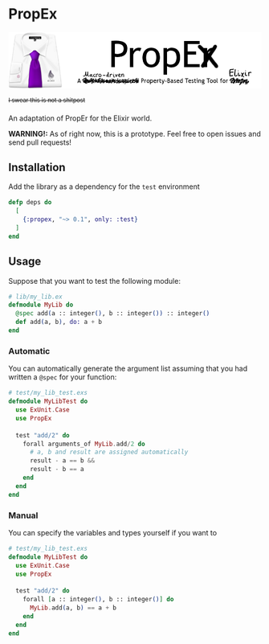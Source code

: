 # PropEx
![shitpost-y logo](assets/logo.png)

<sup>~~I swear this is not a shitpost~~</sup>

An adaptation of PropEr for the Elixir world.

**WARNING!:** As of right now, this is a prototype. Feel free to open issues and
send pull requests!

## Installation
Add the library as a dependency for the `test` environment
```elixir
defp deps do
  [
    {:propex, "~> 0.1", only: :test}
  ]
end
```

## Usage
Suppose that you want to test the following module:
```elixir
# lib/my_lib.ex
defmodule MyLib do
  @spec add(a :: integer(), b :: integer()) :: integer()
  def add(a, b), do: a + b
end
```

### Automatic
You can automatically generate the argument list assuming that you had written
a `@spec` for your function:
```elixir
# test/my_lib_test.exs
defmodule MyLibTest do
  use ExUnit.Case
  use PropEx

  test "add/2" do
    forall arguments_of MyLib.add/2 do
      # a, b and result are assigned automatically
      result - a == b &&
      result - b == a
    end
  end
end
```

### Manual
You can specify the variables and types yourself if you want to
```elixir
# test/my_lib_test.exs
defmodule MyLibTest do
  use ExUnit.Case
  use PropEx

  test "add/2" do
    forall [a :: integer(), b :: integer()] do
      MyLib.add(a, b) == a + b
    end
  end
end
```
